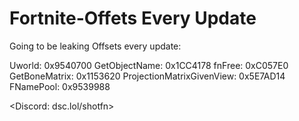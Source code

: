 # Fortnite-Offets Every Update
Going to be leaking Offsets every update:

Uworld: 0x9540700                                                                                                                                                                 GetObjectName: 0x1CC4178
fnFree: 0xC057E0
GetBoneMatrix: 0x1153620
ProjectionMatrixGivenView: 0x5E7AD14
FNamePool: 0x9539988

<Discord: dsc.lol/shotfn>


